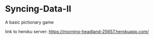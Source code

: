 # Syncing-Data-II

A basic pictionary game

link to heroku server:
https://morning-headland-25657.herokuapp.com/